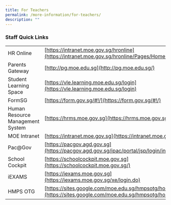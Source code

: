 ```yaml
---
title: For Teachers
permalink: /more-information/for-teachers/
description: ""
---
```

### **Staff Quick Links**

| | | 
| -------- | -------- | 
| HR Online     | [https://intranet.moe.gov.sg/hronline](https://intranet.moe.gov.sg/hronline/Pages/Home.aspx)    |
| Parents Gateway | [http://pg.moe.edu.sg](http://pg.moe.edu.sg/) |
| Student Learning Space | [https://vle.learning.moe.edu.sg/login](https://vle.learning.moe.edu.sg/login) | 
| FormSG | [https://form.gov.sg/#!/](https://form.gov.sg/#!/) |
| Human Resource Management System | [https://hrms.moe.gov.sg](https://hrms.moe.gov.sg/) | 
| MOE Intranet | [https://intranet.moe.gov.sg](https://intranet.moe.gov.sg/) |
| Pac@Gov | [https://pacgov.agd.gov.sg](https://pacgov.agd.gov.sg/ipac/portal/jsp/login/index1.jsp) |
| School Cockpit | [https://schoolcockpit.moe.gov.sg](https://schoolcockpit.moe.gov.sg/) |
| iEXAMS | [https://iexams.moe.gov.sg](https://iexams.moe.gov.sg/xe/login.do) |
| HMPS OTG | [https://sites.google.com/moe.edu.sg/hmpsotg/home](https://sites.google.com/moe.edu.sg/hmpsotg/home) |